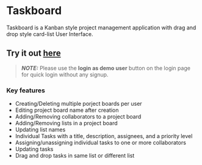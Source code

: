 # Taskboard

Taskboard is a Kanban style project management application with drag and drop style card-list User Interface.

## Try it out [here](https://arsh-taskboard.netlify.app/)

> **_NOTE:_**  Please use the **login as demo user** button on the login page for quick login without any signup.

### Key features

- Creating/Deleting multiple porject boards per user
- Editing project board name after creation
- Adding/Removing collaborators to a project board
- Adding/Removing lists in a project board
- Updating list names
- Individual Tasks with a title, description, assignees, and a priority level
- Assigning/unassigning individual tasks to one or more collaborators
- Updating tasks
- Drag and drop tasks in same list or different list
